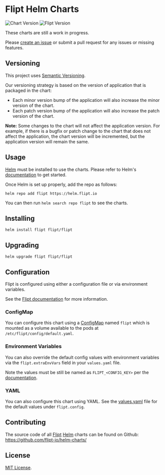 # Flipt Helm Charts

<!-- Keep full URL links to repo files because this README syncs from main to gh-pages.  -->

![Chart Version](https://img.shields.io/github/v/release/flipt-io/helm-charts?label=chart%20version)
![Flipt Version](https://img.shields.io/github/v/release/flipt-io/flipt?color=green&label=flipt%20version)

These charts are still a work in progress.

Please [create an issue](https://github.com/flipt-io/helm-charts/issues/new) or submit a pull request for any issues or missing features.

## Versioning

This project uses [Semantic Versioning](https://semver.org/).

Our versioning strategy is based on the version of application that is packaged in the chart:

- Each minor version bump of the application will also increase the minor version of the chart.
- Each patch version bump of the application will also increase the patch version of the chart.

**Note:** Some changes to the chart will not affect the application version. For example, if there is a bugfix or patch change to the chart that does not affect the application, the chart version will be incremented, but the application version will remain the same.

## Usage

[Helm](https://helm.sh) must be installed to use the charts.
Please refer to Helm's [documentation](https://helm.sh/docs/) to get started.

Once Helm is set up properly, add the repo as follows:

```console
helm repo add flipt https://helm.flipt.io
```

You can then run `helm search repo flipt` to see the charts.

## Installing

```console
helm install flipt flipt/flipt
```

## Upgrading

```console
helm upgrade flipt flipt/flipt
```

## Configuration

Flipt is configured using either a configuration file or via environment variables.

See the [Flipt documentation](https://flipt.io/docs/configuration) for more information.

### ConfigMap

You can configure this chart using a [ConfigMap](https://kubernetes.io/docs/concepts/configuration/configmap/) named `flipt` which is mounted as a volume available to the pods at `/etc/flipt/config/default.yaml`.

### Environment Variables

You can also override the default config values with environment variables via the `flipt.extraEnvVars` field in your `values.yaml` file.

Note the values must be still be named as `FLIPT_<CONFIG_KEY>` per the [documentation](https://flipt.io/docs/configuration#environment-variables).

### YAML

You can also configure this chart using YAML. See the [values.yaml](charts/flipt/values.yaml) file for the default values under `flipt.config`.

## Contributing

The source code of all [Flipt](https://flipt.io/) [Helm](https://helm.sh) charts can be found on Github: <https://github.com/flipt-io/helm-charts/>

## License

[MIT License](https://github.com/flipt-io/helm-charts/blob/main/LICENSE).
